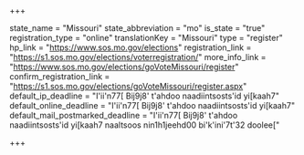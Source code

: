+++

state_name = "Missouri"
state_abbreviation = "mo"
is_state = "true"
registration_type = "online"
translationKey = "Missouri"
type = "register"
hp_link = "https://www.sos.mo.gov/elections"
registration_link = "https://s1.sos.mo.gov/elections/voterregistration/"
more_info_link = "https://www.sos.mo.gov/elections/goVoteMissouri/register"
confirm_registration_link = "https://s1.sos.mo.gov/elections/goVoteMissouri/register.aspx"
default_ip_deadline = "I'ii'n77[ Bij9j8' t'ahdoo naadiintsosts'id yi[kaah7"
default_online_deadline = "I'ii'n77[ Bij9j8' t'ahdoo naadiintsosts'id yi[kaah7"
default_mail_postmarked_deadline = "I'ii'n77[ Bij9j8' t'ahdoo naadiintsosts'id yi[kaah7 naaltsoos nin1h1jeehd00 bi'k'ini'7t'32 doolee["

+++
